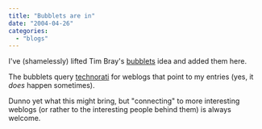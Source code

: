 ```yaml
---
title: "Bubblets are in"
date: "2004-04-26"
categories: 
  - "blogs"
---
```


I've (shamelessly) lifted Tim Bray's [bubblets](http://www.tbray.org/ongoing/When/200x/2004/04/21/CosmoBubbles) idea and added them here.

The bubblets query [technorati](http://www.technorati.com/) for weblogs that point to my entries (yes, it _does_ happen sometimes).

Dunno yet what this might bring, but "connecting" to more interesting weblogs (or rather to the interesting people behind them) is always welcome.
